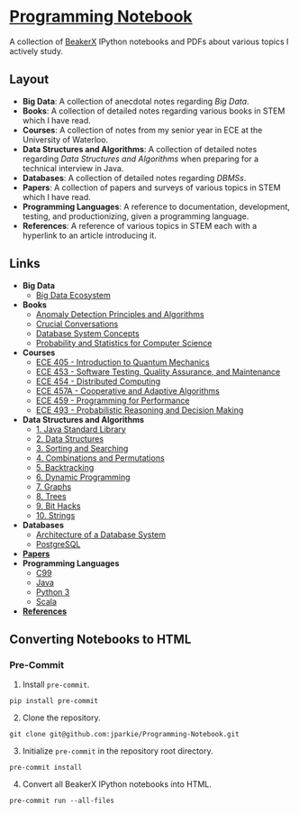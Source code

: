 # [Programming Notebook](https://github.com/jparkie/Programming-Notebook)

A collection of [BeakerX](http://beakerx.com/) IPython notebooks and PDFs about various topics I actively study.

## Layout

- **Big Data**: A collection of anecdotal notes regarding *Big Data*.
- **Books**: A collection of detailed notes regarding various books in STEM which I have read.
- **Courses**: A collection of notes from my senior year in ECE at the University of Waterloo.
- **Data Structures and Algorithms**: A collection of detailed notes regarding *Data Structures and Algorithms* when preparing for a technical interview in Java.
- **Databases**: A collection of detailed notes regarding *DBMSs*.
- **Papers**: A collection of papers and surveys of various topics in STEM which I have read.
- **Programming Languages**: A reference to documentation, development, testing, and productionizing, given a programming language.
- **References**: A reference of various topics in STEM each with a hyperlink to an article introducing it.

## Links

- **Big Data**
	- [Big Data Ecosystem](http://jparkie.github.io/Programming-Notebook/Big%20Data/Big%20Data%20Ecosystem.html)
- **Books**
	- [Anomaly Detection Principles and Algorithms](http://jparkie.github.io/Programming-Notebook/Books/Anomaly%20Detection%20Principles%20and%20Algorithms/Anomaly%20Detection%20Principles%20and%20Algorithms.html)
	- [Crucial Conversations](http://jparkie.github.io/Programming-Notebook/Books/Crucial%20Conversations/Crucial%20Conversations.html)
	- [Database System Concepts](http://jparkie.github.io/Programming-Notebook/Books/Database%20System%20Concepts/Database%20System%20Concepts.html)
	- [Probability and Statistics for Computer Science](http://jparkie.github.io/Programming-Notebook/Books/Probability%20and%20Statistics%20for%20Computer%20Science/Probability%20and%20Statistics%20for%20Computer%20Science.html)
- **Courses**
	- [ECE 405 - Introduction to Quantum Mechanics](http://jparkie.github.io/Programming-Notebook/Courses/ECE405/ECE405%20Notes.html)
	- [ECE 453 - Software Testing, Quality Assurance, and Maintenance](http://jparkie.github.io/Programming-Notebook/Courses/ECE453/ECE453%20Notes.html)
	- [ECE 454 - Distributed Computing](http://jparkie.github.io/Programming-Notebook/Courses/ECE454/ECE454%20Notes.html)
	- [ECE 457A - Cooperative and Adaptive Algorithms](http://jparkie.github.io/Programming-Notebook/Courses/ECE457A/ECE457A%20Notes.html)
	- [ECE 459 - Programming for Performance](http://jparkie.github.io/Programming-Notebook/Courses/ECE459/ECE459%20Notes.html)
	- [ECE 493 - Probabilistic Reasoning and Decision Making](http://jparkie.github.io/Programming-Notebook/Courses/ECE493/ECE493%20Notes.html)
- **Data Structures and Algorithms**
	- [1\. Java Standard Library](http://jparkie.github.io/Programming-Notebook/Data%20Structures%20and%20Algorithms/1.%20Java%20Standard%20Library.html)
	- [2\. Data Structures](http://jparkie.github.io/Programming-Notebook/Data%20Structures%20and%20Algorithms/2.%20Data%20Structures.html)
	- [3\. Sorting and Searching](http://jparkie.github.io/Programming-Notebook/Data%20Structures%20and%20Algorithms/3.%20Sorting%20and%20Searching.html)
	- [4\. Combinations and Permutations](http://jparkie.github.io/Programming-Notebook/Data%20Structures%20and%20Algorithms/4.%20Combinations%20and%20Permutations.html)
	- [5\. Backtracking](http://jparkie.github.io/Programming-Notebook/Data%20Structures%20and%20Algorithms/5.%20Backtracking.html)
	- [6\. Dynamic Programming](http://jparkie.github.io/Programming-Notebook/Data%20Structures%20and%20Algorithms/6.%20Dynamic%20Programming.html)
	- [7\. Graphs](http://jparkie.github.io/Programming-Notebook/Data%20Structures%20and%20Algorithms/7.%20Graphs.html)
	- [8\. Trees](http://jparkie.github.io/Programming-Notebook/Data%20Structures%20and%20Algorithms/8.%20Trees.html)
	- [9\. Bit Hacks](http://jparkie.github.io/Programming-Notebook/Data%20Structures%20and%20Algorithms/9.%20Bit%20Hacks.html)
	- [10\. Strings](http://jparkie.github.io/Programming-Notebook/Data%20Structures%20and%20Algorithms/10.%20Strings.html)
- **Databases**
	- [Architecture of a Database System](http://jparkie.github.io/Programming-Notebook/Databases/Architecture%20of%20a%20Database%20System/Architecture%20of%20a%20Database%20System.html)
	- [PostgreSQL](http://jparkie.github.io/Programming-Notebook/Databases/PostgreSQL/PostgreSQL%2012.html)
- [**Papers**](https://github.com/jparkie/Programming-Notebook/tree/master/Papers)
- **Programming Languages**
	- [C99](http://jparkie.github.io/Programming-Notebook/Programming%20Languages/C99.html)
	- [Java](http://jparkie.github.io/Programming-Notebook/Programming%20Languages/Java.html)
	- [Python 3](http://jparkie.github.io/Programming-Notebook/Programming%20Languages/Python%203.html)
	- [Scala](http://jparkie.github.io/Programming-Notebook/Programming%20Languages/Scala.html)
- [**References**](http://jparkie.github.io/Programming-Notebook/References.html)

## Converting Notebooks to HTML

### Pre-Commit

1. Install `pre-commit`.
```
pip install pre-commit
```
2. Clone the repository.
```
git clone git@github.com:jparkie/Programming-Notebook.git
```
3. Initialize `pre-commit` in the repository root directory.
```
pre-commit install
```
4. Convert all BeakerX IPython notebooks into HTML.
```
pre-commit run --all-files
```
